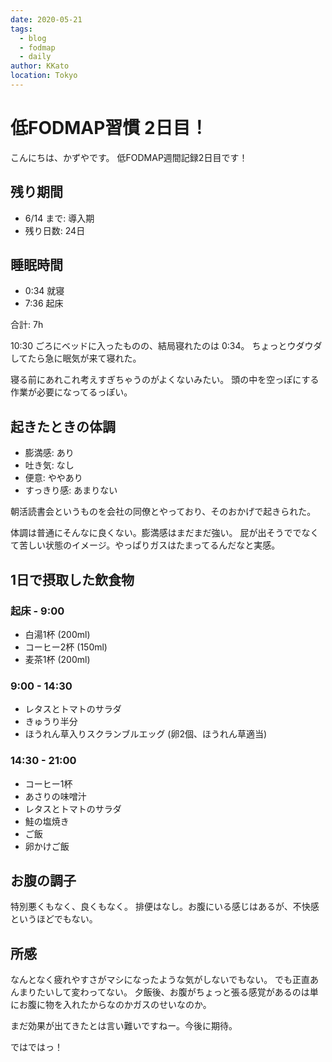 ```yaml
---
date: 2020-05-21
tags:
  - blog
  - fodmap
  - daily
author: KKato
location: Tokyo
---
```


# 低FODMAP習慣 2日目！

こんにちは、かずやです。
低FODMAP週間記録2日目です！

## 残り期間

- 6/14 まで: 導入期
- 残り日数: 24日


## 睡眠時間

- 0:34 就寝
- 7:36 起床

合計: 7h

10:30 ごろにベッドに入ったものの、結局寝れたのは 0:34。
ちょっとウダウダしてたら急に眠気が来て寝れた。

寝る前にあれこれ考えすぎちゃうのがよくないみたい。
頭の中を空っぽにする作業が必要になってるっぽい。

## 起きたときの体調

- 膨満感: あり
- 吐き気: なし
- 便意: ややあり
- すっきり感: あまりない

朝活読書会というものを会社の同僚とやっており、そのおかげで起きられた。

体調は普通にそんなに良くない。膨満感はまだまだ強い。
屁が出そうででなくて苦しい状態のイメージ。やっぱりガスはたまってるんだなと実感。

## 1日で摂取した飲食物

### 起床 - 9:00

- 白湯1杯 (200ml)
- コーヒー2杯 (150ml)
- 麦茶1杯 (200ml)

### 9:00 - 14:30

- レタスとトマトのサラダ
- きゅうり半分
- ほうれん草入りスクランブルエッグ (卵2個、ほうれん草適当)

### 14:30 - 21:00

- コーヒー1杯
- あさりの味噌汁
- レタスとトマトのサラダ
- 鮭の塩焼き
- ご飯
- 卵かけご飯

## お腹の調子

特別悪くもなく、良くもなく。
排便はなし。お腹にいる感じはあるが、不快感というほどでもない。

## 所感

なんとなく疲れやすさがマシになったような気がしないでもない。
でも正直あんまりたいして変わってない。
夕飯後、お腹がちょっと張る感覚があるのは単にお腹に物を入れたからなのかガスのせいなのか。

まだ効果が出てきたとは言い難いですねー。今後に期待。

ではではっ！
